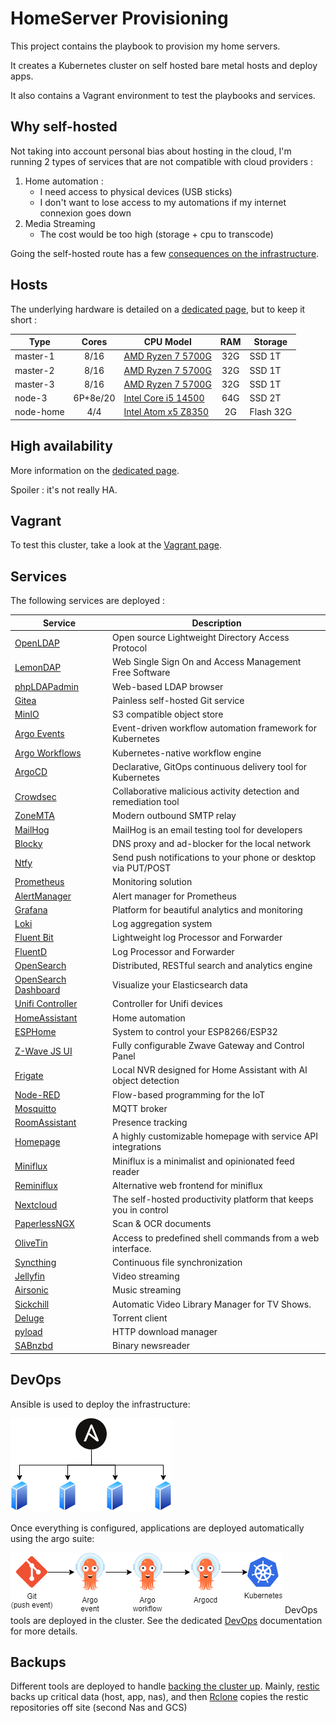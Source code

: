 # HomeServer Provisioning

This project contains the playbook to provision my home servers.

It creates a Kubernetes cluster on self hosted bare metal hosts and deploy apps.

It also contains a Vagrant environment to test the playbooks and services.

## Why self-hosted

Not taking into account personal bias about hosting in the cloud, I'm running 2 types of services that are not compatible with cloud providers :

1. Home automation :
   * I need access to physical devices (USB sticks)
   * I don't want to lose access to my automations if my internet connexion goes down
2. Media Streaming
    * The cost would be too high (storage + cpu to transcode)

Going the self-hosted route has a few [consequences on the infrastructure](docs/Bare_metal_considerations.md).

## Hosts

The underlying hardware is detailed on a [dedicated page](docs/Hardware_detail.md), but to keep it short :

| Type      |  Cores   | CPU Model                                                                                                                                      |  RAM  | Storage   |
| --------- | :------: | ---------------------------------------------------------------------------------------------------------------------------------------------- | :---: | --------- |
| master-1  |   8/16   | [AMD Ryzen 7 5700G](https://www.amd.com/en/products/apu/amd-ryzen-7-5700g)                                                                     |  32G  | SSD 1T    |
| master-2  |   8/16   | [AMD Ryzen 7 5700G](https://www.amd.com/en/products/apu/amd-ryzen-7-5700g)                                                                     |  32G  | SSD 1T    |
| master-3  |   8/16   | [AMD Ryzen 7 5700G](https://www.amd.com/en/products/apu/amd-ryzen-7-5700g)                                                                     |  32G  | SSD 1T    |
| node-3    | 6P+8e/20 | [Intel Core i5 14500](https://ark.intel.com/content/www/us/en/ark/products/236784/intel-core-i5-processor-14500-24m-cache-up-to-5-00-ghz.html) |  64G  | SSD 2T    |
| node-home |   4/4    | [Intel Atom x5 Z8350](https://ark.intel.com/products/93361/Intel-Atom-x5-Z8350-Processor-2M-Cache-up-to-1-92-GHz-)                             |  2G   | Flash 32G |

## High availability

More information on the [dedicated page](docs/High_availability.md).

Spoiler : it's not really HA.

## Vagrant

To test this cluster, take a look at the [Vagrant page](docs/Vagrant.md).

## Services

The following services are deployed :

| Service                                                        | Description                                                     |
| -------------------------------------------------------------- | --------------------------------------------------------------- |
| [OpenLDAP](https://www.openldap.org/)                          | Open source Lightweight Directory Access Protocol               |
| [LemonDAP](https://lemonldap-ng.org/welcome/)                  | Web Single Sign On and Access Management Free Software          |
| [phpLDAPadmin](http://phpldapadmin.sourceforge.net/)           | Web-based LDAP browser                                          |
| [Gitea](https://gitea.io/)                                     | Painless self-hosted Git service                                |
| [MinIO](https://www.crowdsec.net/)                             | S3 compatible object store                                      |
| [Argo Events](https://www.crowdsec.net/)                       | Event-driven workflow automation framework for Kubernetes       |
| [Argo Workflows](https://www.crowdsec.net/)                    | Kubernetes-native workflow engine                               |
| [ArgoCD](https://www.crowdsec.net/)                            | Declarative, GitOps continuous delivery tool for Kubernetes     |
| [Crowdsec](https://www.crowdsec.net/)                          | Collaborative malicious activity detection and remediation tool |
| [ZoneMTA](https://github.com/zone-eu/zone-mta)                 | Modern outbound SMTP relay                                      |
| [MailHog](https://github.com/mailhog/MailHog)                  | MailHog is an email testing tool for developers                 |
| [Blocky](https://0xerr0r.github.io/blocky/)                    | DNS proxy and ad-blocker for the local network                  |
| [Ntfy](https://ntfy.sh/)                                       | Send push notifications to your phone or desktop via PUT/POST   |
| [Prometheus](https://prometheus.io/)                           | Monitoring solution                                             |
| [AlertManager](https://github.com/prometheus/alertmanager)     | Alert manager for Prometheus                                    |
| [Grafana](https://grafana.com/)                                | Platform for beautiful analytics and monitoring                 |
| [Loki](https://grafana.com/oss/loki/)                          | Log aggregation system                                          |
| [Fluent Bit](https://fluentbit.io/)                            | Lightweight log Processor and Forwarder                         |
| [FluentD](https://www.fluentd.org/)                            | Log Processor and Forwarder                                     |
| [OpenSearch](https://opensearch.org/)                          | Distributed, RESTful search and analytics engine                |
| [OpenSearch Dashboard](https://opensearch.org/)                | Visualize your Elasticsearch data                               |
| [Unifi Controller](https://unifi-sdn.ubnt.com/)                | Controller for Unifi devices                                    |
| [HomeAssistant](https://www.home-assistant.io/)                | Home automation                                                 |
| [ESPHome](https://esphome.io/index.html)                       | System to control your ESP8266/ESP32                            |
| [Z-Wave JS UI](https://zwave-js.github.io/zwave-js-ui/)        | Fully configurable Zwave Gateway and Control Panel              |
| [Frigate](https://blakeblackshear.github.io/frigate/)          | Local NVR designed for Home Assistant with AI object detection  |
| [Node-RED](https://nodered.org/)                               | Flow-based programming for the IoT                              |
| [Mosquitto](https://mosquitto.org/)                            | MQTT broker                                                     |
| [RoomAssistant](https://github.com/mKeRix/room-assistant)      | Presence tracking                                               |
| [Homepage](https://gethomepage.dev/)                           | A highly customizable homepage with service API integrations    |
| [Miniflux](https://miniflux.app/)                              | Miniflux is a minimalist and opinionated feed reader            |
| [Reminiflux](https://github.com/reminiflux/reminiflux)         | Alternative web frontend for miniflux                           |
| [Nextcloud](https://nextcloud.com/)                            | The self-hosted productivity platform that keeps you in control |
| [PaperlessNGX](https://github.com/paperless-ngx/paperless-ngx) | Scan & OCR documents                                            |
| [OliveTin](https://docs.olivetin.app/)                         | Access to predefined shell commands from a web interface.       |
| [Syncthing](https://syncthing.net/)                            | Continuous file synchronization                                 |
| [Jellyfin](https://jellyfin.org/)                              | Video streaming                                                 |
| [Airsonic](https://airsonic.github.io/)                        | Music streaming                                                 |
| [Sickchill](https://sickchill.github.io/)                      | Automatic Video Library Manager for TV Shows.                   |
| [Deluge](https://deluge-torrent.org/)                          | Torrent client                                                  |
| [pyload](https://pyload.net/)                                  | HTTP download manager                                           |
| [SABnzbd](https://sabnzbd.org/)                                | Binary newsreader                                               |

## DevOps

Ansible is used to deploy the infrastructure:

![DevOps - Infrastucture](docs/diagrams/DevOps_Infrastructure_-_High_level.png "DevOps - Infrastucture")

Once everything is configured, applications are deployed automatically using the argo suite:

![DevOps - Applications High level](docs/diagrams/DevOps_Applications_-_High_level.png "DevOps - Applications High level")
DevOps tools are deployed in the cluster. See the dedicated [DevOps](docs/DevOps.md) documentation for more details.

## Backups

Different tools are deployed to handle [backing the cluster up](docs/Backups.md).
Mainly, [restic](https://restic.net/) backs up critical data (host, app, nas), and then [Rclone](https://rclone.org/) copies the restic repositories off site (second Nas and GCS)
